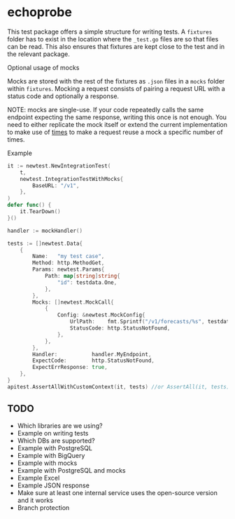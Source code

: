 # echoprobe


This test package offers a simple structure for writing tests. A `fixtures` folder has to exist in the location where the `_test.go` files are so that files can be read. This also ensures that fixtures are kept close to the test and in the relevant package.

Optional usage of mocks

Mocks are stored with the rest of the fixtures as `.json` files in a `mocks` folder within `fixtures`. Mocking a request consists of pairing a request URL with a status code and optionally a response.

NOTE: mocks are single-use. If your code repeatedly calls the same endpoint expecting the same response, writing this once is not enough. You need to either replicate the mock itself or extend the current implementation to make use of [times](https://pkg.go.dev/github.com/h2non/gock#Request.Times) to make a request reuse a mock a specific number of times.

Example
```go
it := newtest.NewIntegrationTest(
    t,
    newtest.IntegrationTestWithMocks{
        BaseURL: "/v1",
    },
)
defer func() {
    it.TearDown()
}()

handler := mockHandler()

tests := []newtest.Data{
    {
        Name:   "my test case",
        Method: http.MethodGet,
        Params: newtest.Params{
            Path: map[string]string{
                "id": testdata.One,
            },
        },
        Mocks: []newtest.MockCall{
            {
                Config: &newtest.MockConfig{
                    UrlPath:    fmt.Sprintf("/v1/forecasts/%s", testdata.One),
                    StatusCode: http.StatusNotFound,
                },
            },
        },
        Handler:           handler.MyEndpoint,
        ExpectCode:        http.StatusNotFound,
        ExpectErrResponse: true,
    },
}
apitest.AssertAllWithCustomContext(it, tests) //or AssertAll(it, tests) for basic functionality
```


## TODO

- Which libraries are we using?
- Example on writing tests
- Which DBs are supported?
- Example with PostgreSQL
- Example with BigQuery
- Example with mocks
- Example with PostgreSQL and mocks
- Example Excel
- Example JSON response
- Make sure at least one internal service uses the open-source version and it works
- Branch protection
